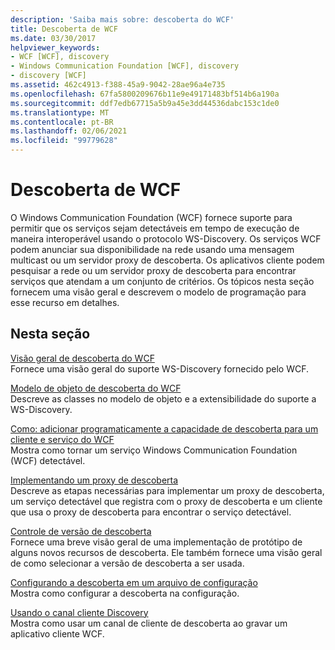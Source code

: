 ```yaml
---
description: 'Saiba mais sobre: descoberta do WCF'
title: Descoberta de WCF
ms.date: 03/30/2017
helpviewer_keywords:
- WCF [WCF], discovery
- Windows Communication Foundation [WCF], discovery
- discovery [WCF]
ms.assetid: 462c4913-f388-45a9-9042-28ae96a4e735
ms.openlocfilehash: 67fa5800209676b11e9e49171483bf514b6a190a
ms.sourcegitcommit: ddf7edb67715a5b9a45e3dd44536dabc153c1de0
ms.translationtype: MT
ms.contentlocale: pt-BR
ms.lasthandoff: 02/06/2021
ms.locfileid: "99779628"
---
```

# <a name="wcf-discovery"></a>Descoberta de WCF

O Windows Communication Foundation (WCF) fornece suporte para permitir que os serviços sejam detectáveis em tempo de execução de maneira interoperável usando o protocolo WS-Discovery. Os serviços WCF podem anunciar sua disponibilidade na rede usando uma mensagem multicast ou um servidor proxy de descoberta. Os aplicativos cliente podem pesquisar a rede ou um servidor proxy de descoberta para encontrar serviços que atendam a um conjunto de critérios. Os tópicos nesta seção fornecem uma visão geral e descrevem o modelo de programação para esse recurso em detalhes.  
  
## <a name="in-this-section"></a>Nesta seção  

 [Visão geral de descoberta do WCF](wcf-discovery-overview.md)  
 Fornece uma visão geral do suporte WS-Discovery fornecido pelo WCF.  
  
 [Modelo de objeto de descoberta do WCF](wcf-discovery-object-model.md)  
 Descreve as classes no modelo de objeto e a extensibilidade do suporte a WS-Discovery.  
  
 [Como: adicionar programaticamente a capacidade de descoberta para um cliente e serviço do WCF](how-to-programmatically-add-discoverability-to-a-wcf-service-and-client.md)  
 Mostra como tornar um serviço Windows Communication Foundation (WCF) detectável.  
  
 [Implementando um proxy de descoberta](implementing-a-discovery-proxy.md)  
 Descreve as etapas necessárias para implementar um proxy de descoberta, um serviço detectável que registra com o proxy de descoberta e um cliente que usa o proxy de descoberta para encontrar o serviço detectável.  
  
 [Controle de versão de descoberta](discovery-versioning.md)  
 Fornece uma breve visão geral de uma implementação de protótipo de alguns novos recursos de descoberta. Ele também fornece uma visão geral de como selecionar a versão de descoberta a ser usada.  
  
 [Configurando a descoberta em um arquivo de configuração](configuring-discovery-in-a-configuration-file.md)  
 Mostra como configurar a descoberta na configuração.  
  
 [Usando o canal cliente Discovery](using-the-discovery-client-channel.md)  
 Mostra como usar um canal de cliente de descoberta ao gravar um aplicativo cliente WCF.
